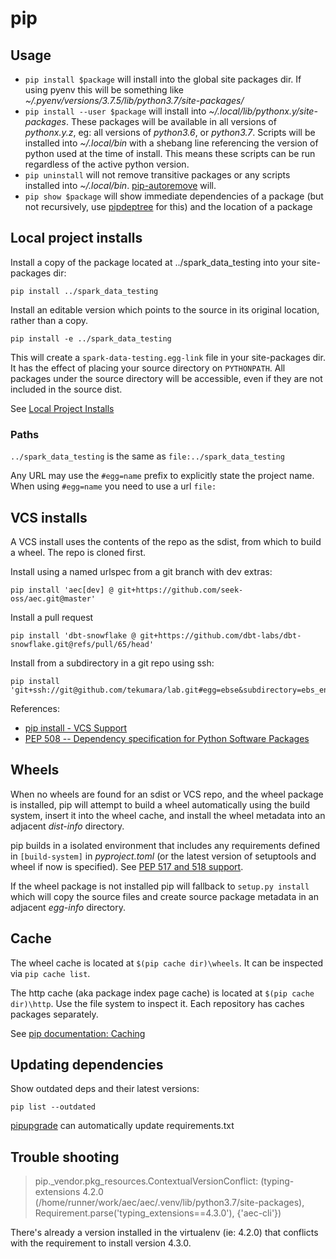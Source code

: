 # pip

## Usage

- `pip install $package` will install into the global site packages dir. If using pyenv this will be something like _~/.pyenv/versions/3.7.5/lib/python3.7/site-packages/_
- `pip install --user $package` will install into _~/.local/lib/python$x.$y/site-packages_. These packages will be available in all versions of _python$x.$y.z_, eg: all versions of _python3.6_, or _python3.7_. Scripts will be installed into _~/.local/bin_ with a shebang line referencing the version of python used at the time of install. This means these scripts can be run regardless of the active python version.
- `pip uninstall` will not remove transitive packages or any scripts installed into _~/.local/bin_. [pip-autoremove](https://github.com/invl/pip-autoremove) will.
- `pip show $package` will show immediate dependencies of a package (but not recursively, use [pipdeptree](https://github.com/naiquevin/pipdeptree) for this) and the location of a package

## Local project installs

Install a copy of the package located at ../spark_data_testing into your site-packages dir:

```
pip install ../spark_data_testing
```

Install an editable version which points to the source in its original location, rather than a copy.

```
pip install -e ../spark_data_testing
```

This will create a `spark-data-testing.egg-link` file in your site-packages dir. It has the effect of placing your source directory on `PYTHONPATH`. All packages under the source directory will be accessible, even if they are not included in the source dist.

See [Local Project Installs](https://pip.pypa.io/en/stable/reference/pip_install/#local-project-installs)

### Paths

`../spark_data_testing` is the same as `file:../spark_data_testing`

Any URL may use the `#egg=name` prefix to explicitly state the project name. When using `#egg=name` you need to use a url `file:`

## VCS installs

A VCS install uses the contents of the repo as the sdist, from which to build a wheel. The repo is cloned first.

Install using a named urlspec from a git branch with dev extras:

```
pip install 'aec[dev] @ git+https://github.com/seek-oss/aec.git@master'
```

Install a pull request

```
pip install 'dbt-snowflake @ git+https://github.com/dbt-labs/dbt-snowflake.git@refs/pull/65/head'
```

Install from a subdirectory in a git repo using ssh:

```
pip install 'git+ssh://git@github.com/tekumara/lab.git#egg=ebse&subdirectory=ebs_encrypter'
```

References:

- [pip install - VCS Support](https://pip.pypa.io/en/stable/cli/pip_install/#vcs-support)
- [PEP 508 -- Dependency specification for Python Software Packages](https://www.python.org/dev/peps/pep-0508/)

## Wheels

When no wheels are found for an sdist or VCS repo, and the wheel package is installed, pip will attempt to build a wheel automatically using the build system, insert it into the wheel cache, and install the wheel metadata into an adjacent _dist-info_ directory.

pip builds in a isolated environment that includes any requirements defined in `[build-system]` in _pyproject.toml_ (or the latest version of setuptools and wheel if now is specified). See [PEP 517 and 518 support](https://pip.pypa.io/en/stable/cli/pip/#pep-517-and-518-support).

If the wheel package is not installed pip will fallback to `setup.py install` which will copy the source files and create source package metadata in an adjacent _egg-info_ directory.

## Cache

The wheel cache is located at `$(pip cache dir)\wheels`. It can be inspected via `pip cache list`.

The http cache (aka package index page cache) is located at `$(pip cache dir)\http`. Use the file system to inspect it. Each repository has caches packages separately.

See [pip documentation: Caching](https://pip.pypa.io/en/stable/cli/pip_install/#caching)

## Updating dependencies

Show outdated deps and their latest versions:

```
pip list --outdated
```

[pipupgrade](https://github.com/achillesrasquinha/pipupgrade) can automatically update requirements.txt

## Trouble shooting

> pip.\_vendor.pkg_resources.ContextualVersionConflict: (typing-extensions 4.2.0 (/home/runner/work/aec/aec/.venv/lib/python3.7/site-packages), Requirement.parse('typing_extensions==4.3.0'), {'aec-cli'})

There's already a version installed in the virtualenv (ie: 4.2.0) that conflicts with the requirement to install version 4.3.0.
